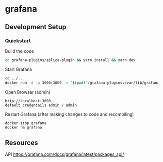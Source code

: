 # grafana

## Development Setup

### Quickstart

Build the code

```bash
cd grafana-plugins/splice-plugin && yarn install && yarn dev
```

Start Grafana

```bash
cd ../..
docker run -d -p 3000:3000 -v "$(pwd)"/grafana-plugins:/var/lib/grafana/plugins --name=grafana grafana/grafana:7.0.0
```

Open Browser (admin)
```
http://localhost:3000
default credentails admin / admin
```


Restart Grafana (after making changes to code and recompiling)
```bash
docker stop grafana
docker rm grafana
```

## Resources

API
https://grafana.com/docs/grafana/latest/packages_api/
